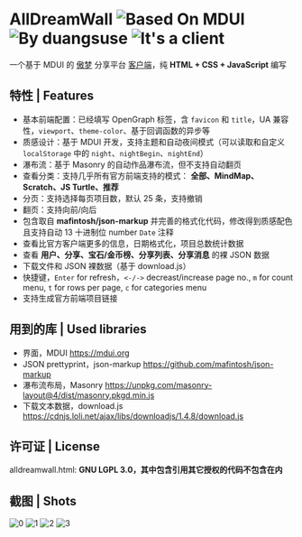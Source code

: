 # AllDreamWall ![Based On MDUI](https://img.shields.io/badge/HTML_UI_Framework-MDUI-pink.svg?style=flat-square) ![By duangsuse](https://img.shields.io/badge/author-duangsuse-green.svg?style=flat-square) ![It's a client](https://img.shields.io/badge/type-client-red.svg?style=flat-square)

一个基于 MDUI 的 [傲梦](https://all-dream.com) 分享平台 [客户端](https://duangsuse.github.io/alldreamwall/all_dream.html)，纯 __HTML + CSS + JavaScript__ 编写

## 特性 | Features

+ 基本前端配置：已经填写 OpenGraph 标签，含 `favicon` 和 `title`，UA 兼容性，`viewport`、`theme-color`、基于回调函数的异步等
+ 质感设计：基于 MDUI 开发，支持主题和自动夜间模式（可以读取和自定义 `localStorage` 中的 `night`、`nightBegin`、`nightEnd`）
+ 瀑布流：基于 Masonry 的自动作品瀑布流，但不支持自动翻页
+ 查看分类：支持几乎所有官方前端支持的模式： __全部、MindMap、Scratch、JS Turtle、推荐__
+ 分页：支持选择每页项目数，默认 25 条，支持撤销
+ 翻页：支持向前/向后
+ 包含取自 __mafintosh/json-markup__ 并完善的格式化代码，修改得到质感配色且支持自动 13 十进制位 number `Date` 注释
+ 查看比官方客户端更多的信息，日期格式化，项目总数统计数据
+ 查看 __用户、分享、宝石/金币榜、分享列表、分享消息__ 的裸 JSON 数据
+ 下载文件和 JSON 裸数据（基于 download.js）
+ 快捷键，`Enter` for refresh，`<-/->` decreast/increase page no., `m` for count menu, `t` for rows per page, `c` for categories menu
+ 支持生成官方前端项目链接

## 用到的库 | Used libraries

+ 界面，MDUI https://mdui.org
+ JSON prettyprint，json-markup https://github.com/mafintosh/json-markup
+ 瀑布流布局，Masonry https://unpkg.com/masonry-layout@4/dist/masonry.pkgd.min.js
+ 下载文本数据，download.js https://cdnjs.loli.net/ajax/libs/downloadjs/1.4.8/download.js

## 许可证 | License

alldreamwall.html: __GNU LGPL 3.0，其中包含引用其它授权的代码不包含在内__

## 截图 | Shots

![0](https://github.com/duangsuse/alldreamwall/raw/master/Screenshot_20180718_204626.png)
![1](https://raw.githubusercontent.com/duangsuse/alldreamwall/master/Screenshot_20180718_223457.png)
![2](https://raw.githubusercontent.com/duangsuse/alldreamwall/master/Screenshot_20180718_223512.png)
![3](https://raw.githubusercontent.com/duangsuse/alldreamwall/master/Screenshot_20180718_223600.png)
